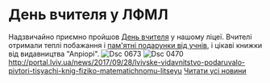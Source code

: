 # День вчителя у ЛФМЛ
Надзвичайно приємно пройшов [День вчителя](/images/день-вчителя-у-лфмл/dsc_0673.jpg) у нашому ліцеї. Вчителі отримали теплі побажання і [пам'ятні подарунки від учнів](/images/день-вчителя-у-лфмл/dsc_0470.jpg), і цікаві книжки від видавництва "Апріорі".
![Dsc 0673](/images/день-вчителя-у-лфмл/dsc_0673_500x334.jpg)
![Dsc 0470](/images/день-вчителя-у-лфмл/dsc_0470_500x334.jpg)
http://portal.lviv.ua/news/2017/09/28/lvivske-vidavnitstvo-podaruvalo-pivtori-tisyachi-knig-fiziko-matematichnomu-litseyu
[Читати усі новини](/news)


